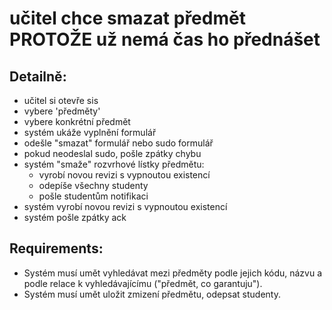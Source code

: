 # učitel chce smazat předmět PROTOŽE už nemá čas ho přednášet

## Detailně:

- učitel si otevře sis
- vybere 'předměty'
- vybere konkrétní předmět
- systém ukáže vyplnění formulář
- odešle "smazat" formulář nebo sudo formulář
- pokud neodeslal sudo, pošle zpátky chybu
- systém "smaže" rozvrhové lístky předmětu:
    - vyrobí novou revizi s vypnoutou existencí
    - odepíše všechny studenty
    - pošle studentům notifikaci
- systém vyrobí novou revizi s vypnoutou existencí
- systém pošle zpátky ack

## Requirements:

- Systém musí umět vyhledávat mezi předměty podle jejich kódu, názvu a podle relace k vyhledávajícímu ("předmět, co garantuju").
- Systém musí umět uložit zmizení předmětu, odepsat studenty.

